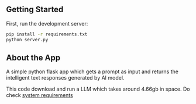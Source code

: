 ## Getting Started

First, run the development server:

```bash
pip install -r requirements.txt
python server.py
```

## About the App

A simple python flask app which gets a prompt as input and returns the intelligent text responses generated by AI model.

This code download and run a LLM which takes around 4.66gb in space. Do check [system requirements](https://github.com/nomic-ai/gpt4all/blob/main/gpt4all-chat/system_requirements.md)
